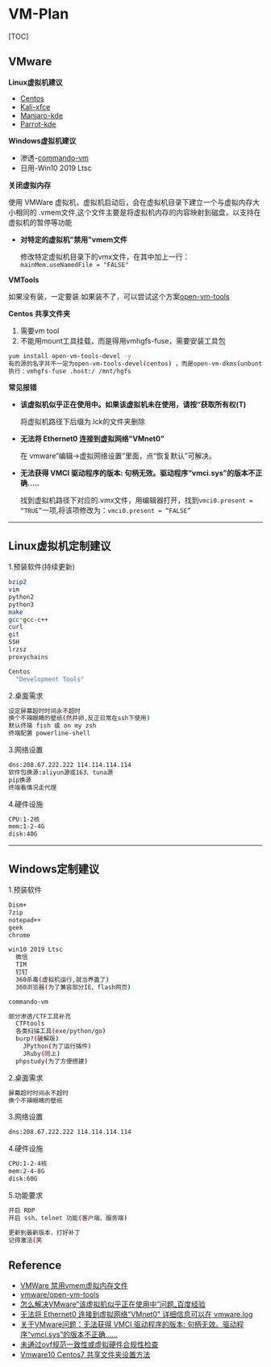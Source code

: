 # VM-Plan

[TOC]

## VMware

**Linux虚拟机建议**
- [Centos](https://www.centos.org/)
- [Kali-xfce](https://www.kali.org/)
- [Manjaro-kde](https://manjaro.org)
- [Parrot-kde](https://www.parrotsec.org/)

**Windows虚拟机建议**
- 渗透-[commando-vm](https://github.com/fireeye/commando-vm)
- 日用-Win10 2019 Ltsc

**关闭虚拟内存**

使用 VMWare 虚拟机，虚拟机启动后，会在虚拟机目录下建立一个与虚拟内存大小相同的 .vmem文件,这个文件主要是将虚拟机内存的内容映射到磁盘，以支持在虚拟机的暂停等功能

- **对特定的虚拟机"禁用"vmem文件**

  修改特定虚拟机目录下的vmx文件，在其中加上一行：
  `mainMem.useNamedFile = "FALSE"`

**VMTools**

如果没有装，一定要装.如果装不了，可以尝试这个方案[open-vm-tools](https://github.com/vmware/open-vm-tools)

**Centos 共享文件夹**

1. 需要vm tool
2. 不能用mount工具挂载，而是得用vmhgfs-fuse，需要安装工具包

```bash
yum install open-vm-tools-devel -y
有的源的名字并不一定为open-vm-tools-devel(centos) ，而是open-vm-dkms(unbuntu)
执行：vmhgfs-fuse .host:/ /mnt/hgfs
```

**常见报错**
- **该虚拟机似乎正在使用中。如果该虚拟机未在使用，请按“获取所有权(T)**

    将虚拟机路径下后缀为.lck的文件夹删除

- **无法将 Ethernet0 连接到虚拟网络"VMnet0"**

    在 vmware“编辑->虚拟网络设置”里面，点“恢复默认”可解决。

- **无法获得 VMCI 驱动程序的版本: 句柄无效。驱动程序“vmci.sys”的版本不正确.....**

    找到虚拟机路径下对应的.vmx文件，用编辑器打开，找到`vmci0.present = “TRUE”`一项,将该项修改为：`vmci0.present = “FALSE”`

---

## Linux虚拟机定制建议

1.预装软件(持续更新)
```bash
bzip2
vim
python2
python3
make
gcc*gcc-c++
curl
git
SSH
lrzsz
proxychains

Centos
  "Development Tools"
```

2.桌面需求
```bash
设定屏幕超时时间永不超时
换个不辣眼睛的壁纸(然并卵,反正日常在ssh下使用)
默认终端 fish 或 on my zsh
终端配置 powerline-shell
```

3.网络设置
```bash
dns:208.67.222.222 114.114.114.114
软件包换源:aliyun源或163、tuna源
pip换源
终端看情况走代理
```

4.硬件设施
```bash
CPU:1-2核
mem:1-2-4G
disk:40G
```

---

## Windows定制建议

1.预装软件
```bash
Dism+
7zip
notepad++
geek
chrome

win10 2019 Ltsc
  微信
  TIM
  钉钉
  360杀毒(虚拟机运行,就当养蛊了)
  360浏览器(为了兼容部分IE、flash网页)

commando-vm

部分渗透/CTF工具补充
  CTFtools
  各类扫描工具(exe/python/go)
  burp?(破解版)
    JPython(为了运行插件)
    JRuby(同上)
  phpstudy(为了方便搭建)
```

2.桌面需求
```bash
屏幕超时时间永不超时
换个不辣眼睛的壁纸
```

3.网络设置
```bash
dns:208.67.222.222 114.114.114.114
```

4.硬件设施
```bash
CPU:1-2-4核
mem:2-4-8G
disk:60G
```

5.功能要求
```bash
开启 RDP
开启 ssh，telnet 功能(客户端、服务端)

更新到最新版本，打好补丁
记得激活(笑
```

## Reference

- [VMWare 禁用vmem虚拟内存文件](https://www.cnblogs.com/guyk/p/9747764.html)
- [vmware/open-vm-tools](https://github.com/vmware/open-vm-tools)
- [怎么解决VMware“该虚拟机似乎正在使用中”问题_百度经验](https://jingyan.baidu.com/article/4ae03de3fa2ae93eff9e6bb0.html)
- [无法将 Ethernet0 连接到虚拟网络"VMnet0" 详细信息可以在 vmware.log](https://blog.csdn.net/qq_26479655/article/details/51794520)
- [关于VMware问题：无法获得 VMCI 驱动程序的版本: 句柄无效。驱动程序“vmci.sys”的版本不正确......](https://blog.csdn.net/mononoke111/article/details/79010700)
- [未通过ovf规范一致性或虚拟硬件合规性检查](https://blog.51cto.com/joket/1790244)
- [Vmware10 Centos7 共享文件夹设置方法](https://www.cnblogs.com/zejin2008/p/7144514.html)